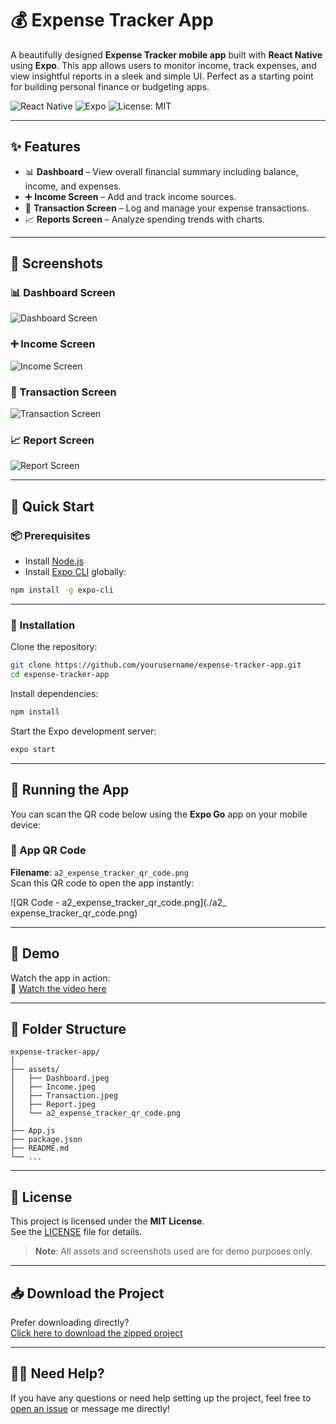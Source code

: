 # 💰 Expense Tracker App

A beautifully designed **Expense Tracker mobile app** built with **React Native** using **Expo**. This app allows users to monitor income, track expenses, and view insightful reports in a sleek and simple UI. Perfect as a starting point for building personal finance or budgeting apps.

![React Native](https://img.shields.io/badge/React_Native-v0.73.0-blue.svg?style=flat&logo=react)
![Expo](https://img.shields.io/badge/Expo-49.0.0-black.svg?style=flat&logo=expo)
![License: MIT](https://img.shields.io/badge/License-MIT-yellow.svg)

---

## ✨ Features

- 📊 **Dashboard** – View overall financial summary including balance, income, and expenses.
- ➕ **Income Screen** – Add and track income sources.
- 💸 **Transaction Screen** – Log and manage your expense transactions.
- 📈 **Reports Screen** – Analyze spending trends with charts.

---

## 📸 Screenshots

### 📊 Dashboard Screen  
![Dashboard Screen](./Dashboard.jpeg)

### ➕ Income Screen  
![Income Screen](./Income.jpeg)

### 💸 Transaction Screen  
![Transaction Screen](./Transaction.jpeg)

### 📈 Report Screen  
![Report Screen](./Report.jpeg)

---

## 🚀 Quick Start

### 📦 Prerequisites

- Install [Node.js](https://nodejs.org/)
- Install [Expo CLI](https://docs.expo.dev/workflow/expo-cli/) globally:

```bash
npm install -g expo-cli
```

---

### 📂 Installation

Clone the repository:

```bash
git clone https://github.com/yourusername/expense-tracker-app.git
cd expense-tracker-app
```

Install dependencies:

```bash
npm install
```

Start the Expo development server:

```bash
expo start
```

---

## 📱 Running the App

You can scan the QR code below using the **Expo Go** app on your mobile device:

### 🔳 App QR Code  
**Filename**: `a2_expense_tracker_qr_code.png`  
Scan this QR code to open the app instantly:

![QR Code - a2_expense_tracker_qr_code.png](./a2_ expense_tracker_qr_code.png)

---

## 🎥 Demo

Watch the app in action:  
🔗 [Watch the video here](https://youtube.com/shorts/gd1U67NEA2U)

---

## 📁 Folder Structure

```
expense-tracker-app/
│
├── assets/
│   ├── Dashboard.jpeg
│   ├── Income.jpeg
│   ├── Transaction.jpeg
│   ├── Report.jpeg
│   └── a2_expense_tracker_qr_code.png
│
├── App.js
├── package.json
├── README.md
└── ...
```

---

## 📄 License

This project is licensed under the **MIT License**.  
See the [LICENSE](./LICENSE) file for details.

> **Note**: All assets and screenshots used are for demo purposes only.

---

## 📥 Download the Project

Prefer downloading directly?  
[Click here to download the zipped project](https://github.com/Tanveer-hub570/My-Portfolio/A2-API-Integration/expense-tracker-app/archive/refs/heads/main.zip)

---

## 🙋‍♂️ Need Help?

If you have any questions or need help setting up the project, feel free to [open an issue](https://github.com/Tanveer-hub570/expense-tracker-app/issues) or message me directly!
